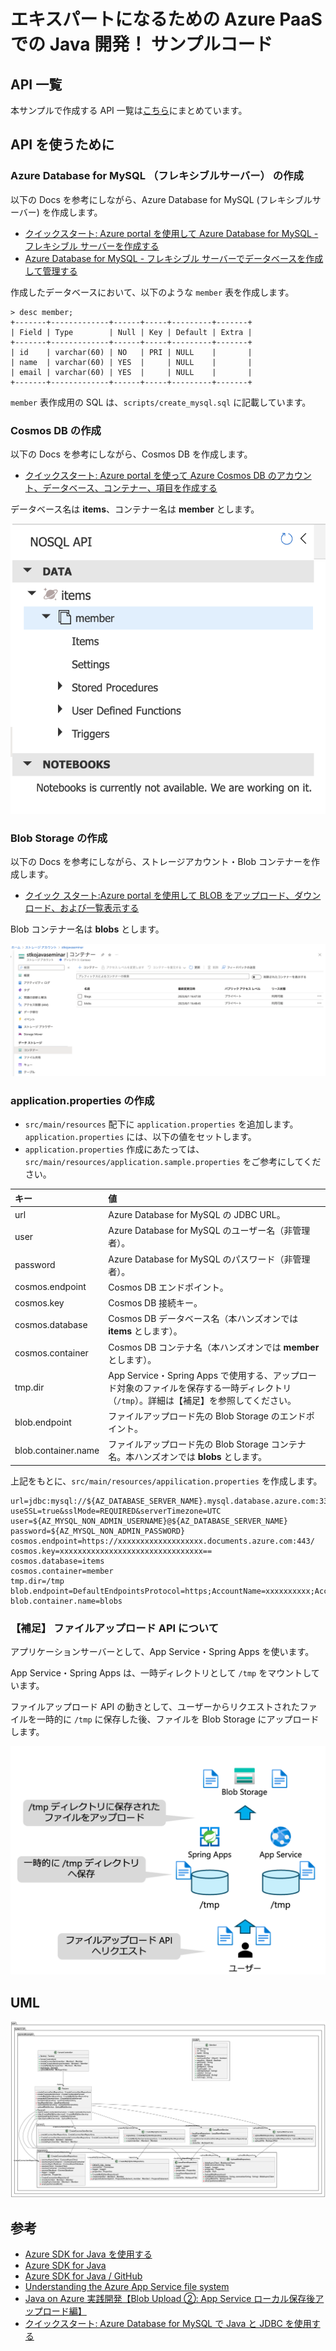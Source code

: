 # エキスパートになるための Azure PaaS での Java 開発！ サンプルコード

## API 一覧

本サンプルで作成する API 一覧は[こちら](https://kohei3110.github.io/MOSeminar-Q1/dist/index.html)にまとめています。

## API を使うために

### Azure Database for MySQL （フレキシブルサーバー） の作成

以下の Docs を参考にしながら、Azure Database for MySQL (フレキシブルサーバー) を作成します。

- [クイックスタート: Azure portal を使用して Azure Database for MySQL - フレキシブル サーバーを作成する](https://learn.microsoft.com/ja-jp/azure/mysql/flexible-server/quickstart-create-server-portal)
- [Azure Database for MySQL - フレキシブル サーバーでデータベースを作成して管理する](https://learn.microsoft.com/ja-jp/azure/mysql/flexible-server/how-to-create-manage-databases)

作成したデータベースにおいて、以下のような `member` 表を作成します。

```
> desc member;
+-------+-------------+------+-----+---------+-------+
| Field | Type        | Null | Key | Default | Extra |
+-------+-------------+------+-----+---------+-------+
| id    | varchar(60) | NO   | PRI | NULL    |       |
| name  | varchar(60) | YES  |     | NULL    |       |
| email | varchar(60) | YES  |     | NULL    |       |
+-------+-------------+------+-----+---------+-------+
```

`member` 表作成用の SQL は、`scripts/create_mysql.sql` に記載しています。

### Cosmos DB の作成

以下の Docs を参考にしながら、Cosmos DB を作成します。

- [クイックスタート: Azure portal を使って Azure Cosmos DB のアカウント、データベース、コンテナー、項目を作成する](https://learn.microsoft.com/ja-jp/azure/cosmos-db/nosql/quickstart-portal)

データベース名は **items**、コンテナー名は **member** とします。

<img src="images/cosmosdb.png" />

### Blob Storage の作成

以下の Docs を参考にしながら、ストレージアカウント・Blob コンテナーを作成します。

- [クイック スタート:Azure portal を使用して BLOB をアップロード、ダウンロード、および一覧表示する](https://learn.microsoft.com/ja-jp/azure/storage/blobs/storage-quickstart-blobs-portal)

Blob コンテナー名は **blobs** とします。

<img src="images/blobstorage.png" />

### application.properties の作成

- `src/main/resources` 配下に `application.properties` を追加します。`application.properties` には、以下の値をセットします。
- `application.properties` 作成にあたっては、`src/main/resources/application.sample.properties` をご参考にしてください。

| キー                | 値                                                                                                                                      |
| :------------------ | :-------------------------------------------------------------------------------------------------------------------------------------- |
| url                 | Azure Database for MySQL の JDBC URL。                                                                                                  |
| user                | Azure Database for MySQL のユーザー名（非管理者）。                                                                                     |
| password            | Azure Database for MySQL のパスワード（非管理者）。                                                                                     |
| cosmos.endpoint     | Cosmos DB エンドポイント。                                                                                                              |
| cosmos.key          | Cosmos DB 接続キー。                                                                                                                    |
| cosmos.database     | Cosmos DB データベース名（本ハンズオンでは **items** とします）。                                                                       |
| cosmos.container    | Cosmos DB コンテナ名（本ハンズオンでは **member** とします）。                                                                          |
| tmp.dir             | App Service・Spring Apps で使用する、アップロード対象のファイルを保存する一時ディレクトリ（`/tmp`）。詳細は【補足】を参照してください。 |
| blob.endpoint       | ファイルアップロード先の Blob Storage のエンドポイント。                                                                                |
| blob.container.name | ファイルアップロード先の Blob Storage コンテナ名。本ハンズオンでは **blobs** とします。                                                 |

上記をもとに、`src/main/resources/appilication.properties` を作成します。

```application.properties
url=jdbc:mysql://${AZ_DATABASE_SERVER_NAME}.mysql.database.azure.com:3306/${AZ_DATABASE_NAME}?useSSL=true&sslMode=REQUIRED&serverTimezone=UTC
user=${AZ_MYSQL_NON_ADMIN_USERNAME}@${AZ_DATABASE_SERVER_NAME}
password=${AZ_MYSQL_NON_ADMIN_PASSWORD}
cosmos.endpoint=https://xxxxxxxxxxxxxxxxxxx.documents.azure.com:443/
cosmos.key=xxxxxxxxxxxxxxxxxxxxxxxxxxxxxxxx==
cosmos.database=items
cosmos.container=member
tmp.dir=/tmp
blob.endpoint=DefaultEndpointsProtocol=https;AccountName=xxxxxxxxxx;AccountKey=xxxxxxxxxxxxxxxxxxxxxxxxxxxxxxxxxxxxxxxxxxxxxxx==;EndpointSuffix=core.windows.net
blob.container.name=blobs
```

### 【補足】 ファイルアップロード API について

アプリケーションサーバーとして、App Service・Spring Apps を使います。

App Service・Spring Apps は、一時ディレクトリとして `/tmp` をマウントしています。

ファイルアップロード API の動きとして、ユーザーからリクエストされたファイルを一時的に `/tmp` に保存した後、ファイルを Blob Storage にアップロードします。

<img src="images/fileuploadapi.png" />

## UML

<img src="images/azuresdksample.urm.png" />

## 参考

- [Azure SDK for Java を使用する](https://learn.microsoft.com/ja-jp/azure/developer/java/sdk/overview)
- [Azure SDK for Java](https://azure.github.io/azure-sdk-for-java/)
- [Azure SDK for Java / GitHub](https://github.com/Azure/azure-sdk-for-java)
- [Understanding the Azure App Service file system](https://github.com/projectkudu/kudu/wiki/Understanding-the-Azure-App-Service-file-system)
- [Java on Azure 実践開発【Blob Upload ②: App Service ローカル保存後アップロード編】](https://qiita.com/kk31108424/items/366649945294a50b808a)
- [クイックスタート: Azure Database for MySQL で Java と JDBC を使用する](https://learn.microsoft.com/ja-jp/azure/mysql/single-server/connect-java?tabs=password)
